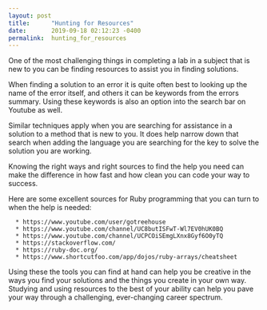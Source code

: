 ```yaml
---
layout: post
title:      "Hunting for Resources"
date:       2019-09-18 02:12:23 -0400
permalink:  hunting_for_resources
---
```


One of the most challenging things in completing a lab in a subject that is new to you can be finding resources to assist you in finding solutions.

When finding a solution to an error it is quite often best to looking up the name of the error itself, and others it can be keywords from the errors summary. Using these keywords is also an option into the search bar on Youtube as well.

Similar techniques apply when you are searching for assistance in a solution to a method that is new to you. It does help narrow down that search when adding the language you are searching for the key to solve the solution you are working.

Knowing the right ways and right sources to find the help you need can make the difference in how fast and how clean you can code your way to success.

Here are some excellent sources for Ruby programming that you can turn to when the help is needed:

      * https://www.youtube.com/user/gotreehouse
      * https://www.youtube.com/channel/UC8butISFwT-Wl7EV0hUK0BQ
      * https://www.youtube.com/channel/UCPCOiSEmgLXnx8Gyf6O0yTQ
      * https://stackoverflow.com/
      * https://ruby-doc.org/
      * https://www.shortcutfoo.com/app/dojos/ruby-arrays/cheatsheet

Using these the tools you can find at hand can help you be creative in the ways you find your solutions and the things you create in your own way. Studying and using resources to the best of your ability can help you pave your way through a challenging, ever-changing career spectrum.



